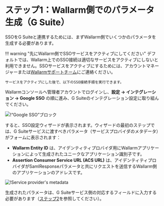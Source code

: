 [img-gsuite-sso-provider-wl]:   ../../../../images/admin-guides/configuration-guides/sso/gsuite/gsuite-sso-provider-wl.png
[img-sp-metadata]:              ../../../../images/admin-guides/configuration-guides/sso/gsuite/sp-metadata.png

[doc-setup-idp]:                setup-idp.md

# ステップ1：Wallarm側でのパラメータ生成（G Suite）

SSOをG Suiteと連携するためには、まずWallarm側でいくつかのパラメータを生成する必要があります。

!!! warning "先にWallarm側でSSOサービスをアクティブにしてください"
    デフォルトでは、Wallarm上でのSSO接続は適切なサービスをアクティブにしないと利用できません。SSOサービスをアクティブにするためには、アカウントマネージャーまたは[Wallarmサポートチーム](mailto:support@wallarm.com)にご連絡ください。

    サービスをアクティブにした後で、以下のSSO接続手順を実行できます。

Wallarmコンソールへ管理者アカウントでログインし、**設定 → インテグレーション → Google SSO** の順に進み、G Suiteのインテグレーション設定に取り組んでください。

![!“Google SSO”ブロック][img-gsuite-sso-provider-wl]

すると、SSO設定ウィザードが表示されます。ウィザードの最初のステップでは、G Suiteサービスに渡すべきパラメータ（サービスプロバイダのメタデータ）がフォームに表示されます：
*   **Wallarm Entity ID** は、アイデンティティプロバイダ用にWallarmアプリケーションによって生成されたユニークなアプリケーション識別子です。
*   **Assertion Consumer Service URL (ACS URL)** は、アイデンティティプロバイダがSamlResponseパラメータと共にリクエストを送信するWallarm側のアプリケーションのアドレスです。

![!Service provider's metadata][img-sp-metadata]

生成されたパラメータは、G Suiteサービス側の対応するフィールドに入力する必要があります（[ステップ2][doc-setup-idp]を参照してください）。